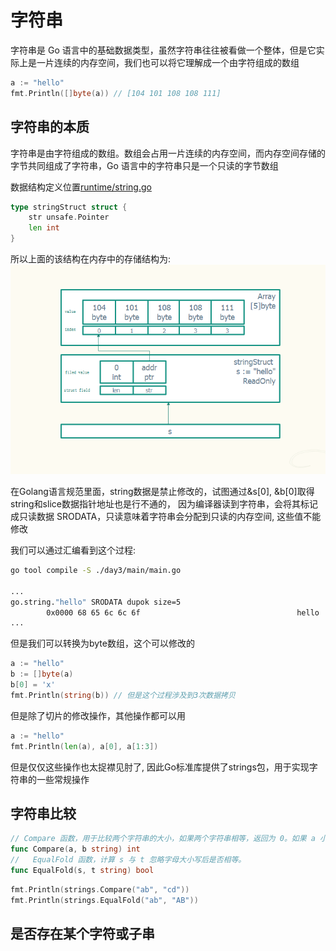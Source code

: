 # 字符串

字符串是 Go 语言中的基础数据类型，虽然字符串往往被看做一个整体，但是它实际上是一片连续的内存空间，我们也可以将它理解成一个由字符组成的数组

```go
a := "hello"
fmt.Println([]byte(a)) // [104 101 108 108 111]
```

## 字符串的本质

字符串是由字符组成的数组。数组会占用一片连续的内存空间，而内存空间存储的字节共同组成了字符串，Go 语言中的字符串只是一个只读的字节数组

数据结构定义位置[runtime/string.go](https://golang.org/src/runtime/string.go)
```go
type stringStruct struct {
	str unsafe.Pointer
	len int
}
```


所以上面的该结构在内存中的存储结构为:
![string_struct](../../image/string_struct.png)

在Golang语言规范里面，string数据是禁止修改的，试图通过&s[0], &b[0]取得string和slice数据指针地址也是行不通的， 因为编译器读到字符串，会将其标记成只读数据 SRODATA，只读意味着字符串会分配到只读的内存空间, 这些值不能修改

我们可以通过汇编看到这个过程:
```sh
go tool compile -S ./day3/main/main.go 

...
go.string."hello" SRODATA dupok size=5
        0x0000 68 65 6c 6c 6f                                   hello
...
```

但是我们可以转换为byte数组，这个可以修改的
```go
a := "hello"
b := []byte(a)
b[0] = 'x'
fmt.Println(string(b)) // 但是这个过程涉及到3次数据拷贝
```

但是除了切片的修改操作，其他操作都可以用
```go
a := "hello"
fmt.Println(len(a), a[0], a[1:3])
```

但是仅仅这些操作也太捉襟见肘了, 因此Go标准库提供了strings包，用于实现字符串的一些常规操作

## 字符串比较

```go
// Compare 函数，用于比较两个字符串的大小，如果两个字符串相等，返回为 0。如果 a 小于 b ，返回 -1 ，反之返回 1 。不推荐使用这个函数，直接使用 == != > < >= <= 等一系列运算符更加直观。
func Compare(a, b string) int 
//   EqualFold 函数，计算 s 与 t 忽略字母大小写后是否相等。
func EqualFold(s, t string) bool
```

```go
fmt.Println(strings.Compare("ab", "cd"))
fmt.Println(strings.EqualFold("ab", "AB"))
```

## 是否存在某个字符或子串